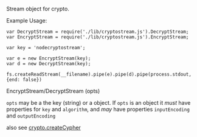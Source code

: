 Stream object for crypto.

Example Usage:

    var DecryptStream = require('./lib/cryptostream.js').DecryptStream;
    var EncryptStream = require('./lib/cryptostream.js').EncryptStream;
    
    var key = 'nodecryptostream';
    
    var e = new EncryptStream(key);
    var d = new DecryptStream(key);
    
    fs.createReadStream(__filename).pipe(e).pipe(d).pipe(process.stdout, {end: false})

EncryptStream/DecryptStream (opts)

`opts` may be a the key (string) or a object. If `opts` is an object it _must_
have properties for `key` and `algorithm`, and _may_ have properties
`inputEncoding` and `outputEncoding`

also see [crypto.createCypher][createCypher]

[createCypher]: http://nodejs.org/api/crypto.html#crypto_crypto_createcipher_algorithm_password
